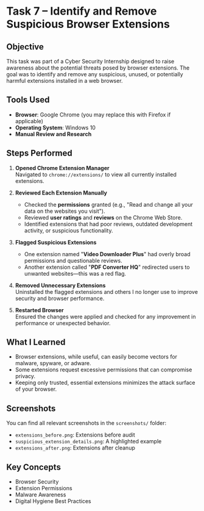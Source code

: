# Task 7 – Identify and Remove Suspicious Browser Extensions

##  Objective
This task was part of a Cyber Security Internship designed to raise awareness about the potential threats posed by browser extensions. The goal was to identify and remove any suspicious, unused, or potentially harmful extensions installed in a web browser.

##  Tools Used
- **Browser**: Google Chrome (you may replace this with Firefox if applicable)
- **Operating System**: Windows 10
- **Manual Review and Research**

##  Steps Performed

1. **Opened Chrome Extension Manager**  
   Navigated to `chrome://extensions/` to view all currently installed extensions.

2. **Reviewed Each Extension Manually**  
   - Checked the **permissions** granted (e.g., "Read and change all your data on the websites you visit").
   - Reviewed **user ratings** and **reviews** on the Chrome Web Store.
   - Identified extensions that had poor reviews, outdated development activity, or suspicious functionality.

3. **Flagged Suspicious Extensions**  
   - One extension named "**Video Downloader Plus**" had overly broad permissions and questionable reviews.
   - Another extension called "**PDF Converter HQ**" redirected users to unwanted websites—this was a red flag.

4. **Removed Unnecessary Extensions**  
   Uninstalled the flagged extensions and others I no longer use to improve security and browser performance.

5. **Restarted Browser**  
   Ensured the changes were applied and checked for any improvement in performance or unexpected behavior.

##  What I Learned
- Browser extensions, while useful, can easily become vectors for malware, spyware, or adware.
- Some extensions request excessive permissions that can compromise privacy.
- Keeping only trusted, essential extensions minimizes the attack surface of your browser.

##  Screenshots
You can find all relevant screenshots in the `screenshots/` folder:
- `extensions_before.png`: Extensions before audit
- `suspicious_extension_details.png`: A highlighted example
- `extensions_after.png`: Extensions after cleanup

##  Key Concepts
- Browser Security
- Extension Permissions
- Malware Awareness
- Digital Hygiene Best Practices



